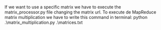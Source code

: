 If we want to use a specific matrix we have to execute the matrix_processor.py file changing the matrix url.
To execute de MapReduce matrix multiplication we have to write this command in terminal: python .\matrix_multiplication.py .\matrices.txt
